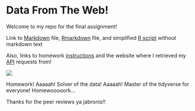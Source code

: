 # Data From The Web!

Welcome to my repo for the final assignment!

Link to [Markdown](https://github.com/vanflad/STAT547-hw-fladmark-vanessa/blob/master/Homework%2010/Homework_10.md) file, [Rmarkdown](https://github.com/vanflad/STAT547-hw-fladmark-vanessa/blob/master/Homework%2010/Homework%2010.Rmd) file, and simplified [R script](https://github.com/vanflad/STAT547-hw-fladmark-vanessa/blob/master/Homework%2010/Homework%2010.R) without markdown text

Also, links to homework [instructions](http://stat545.com/hw10_data-from-web.html) and the website where I retrieved my [API](https://developer.iva-api.com/) requests from!

![](https://vignette4.wikia.nocookie.net/joke-battles/images/4/48/Charlie-day.jpg/revision/latest?cb=20160209145905)

Homework! Aaaaah! Solver of the data! Aaaaah! Master of the tidyverse for everyone! Homewooooork...

Thanks for the peer reviews ya jabronis!!
